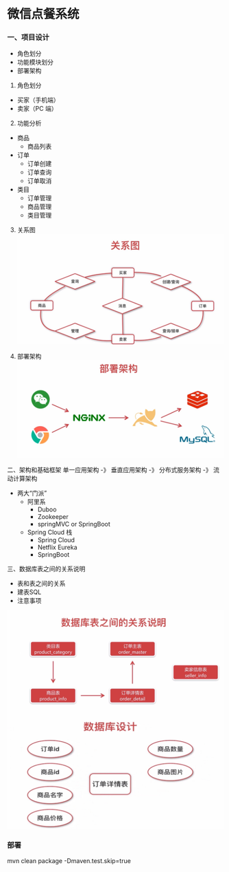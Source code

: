 # 微信点餐系统

### 一、项目设计
- 角色划分
- 功能模块划分
- 部署架构

1. 角色划分
- 买家（手机端）
- 卖家（PC 端）
2. 功能分析
- 商品
  - 商品列表
- 订单
  - 订单创建
  - 订单查询
  - 订单取消
- 类目
  - 订单管理
  - 商品管理
  - 类目管理

3. 关系图
![](./docs/imgs/关系图.jpg)

4. 部署架构
![](./docs/imgs/部署架构.jpg)


二、架构和基础框架
单一应用架构 -》 垂直应用架构 -》 分布式服务架构 -》 流动计算架构

- 两大“门派”
  - 阿里系
    - Duboo
    - Zookeeper
    - springMVC or SpringBoot
  - Spring Cloud 栈
    - Spring Cloud
    - Netflix Eureka
    - SpringBoot

三、数据库表之间的关系说明
- 表和表之间的关系
- 建表SQL
- 注意事项


![](./docs/imgs/数据库/数据库表之间的关系说明.jpg)
![](./docs/imgs/数据库/订单详情表.jpg)


### 部署
mvn clean package -Dmaven.test.skip=true